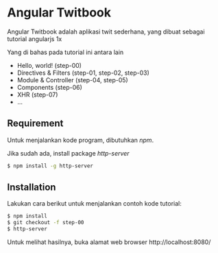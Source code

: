 # Angular Twitbook

Angular Twitbook adalah aplikasi twit sederhana, yang dibuat sebagai tutorial angularjs 1x

Yang di bahas pada tutorial ini antara lain
  - Hello, world! (step-00)
  - Directives & Filters (step-01, step-02, step-03)
  - Module & Controller (step-04, step-05)
  - Components (step-06)
  - XHR (step-07)
  - ...
 

## Requirement

Untuk menjalankan kode program, dibutuhkan *npm*.

Jika sudah ada, install package *http-server*

```sh
$ npm install -g http-server
```

## Installation

Lakukan cara berikut untuk menjalankan contoh kode tutorial:

```sh
$ npm install
$ git checkout -f step-00
$ http-server
```

Untuk melihat hasilnya, buka alamat web browser http://localhost:8080/
